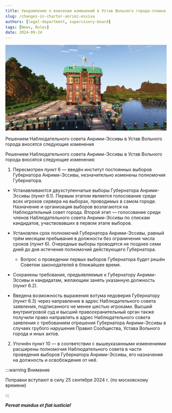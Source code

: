 ```yaml
---
title: Уведомление о внесении изменений в Устав Вольного города-спавна Анрими-Эссивы
slug: /changes-in-charter-anrimi-essiva
authors: [legal-department, supervisory-board]
tags: [News, Rules]
date: 2024-09-24
---
```


![Здание Совета Законодателей на HardShard 3](./img/zdanie-soveta-zakonodateley.jpg)

Решением Наблюдательного совета Анрими-Эссивы в Устав Вольного города вносятся следующие изменения

<!-- truncate -->

Решением Наблюдательного совета Анрими-Эссивы в Устав Вольного города вносятся следующие изменения:

1. Пересмотрен пункт 6 — введён институт постоянных выборов Губернатора Анрими-Эссивы, незначительно изменены полномочия Губернатора.

- Устанавливаются двухступенчатые выборы Губернатора Анрими-Эссивы (пункт 6.1). Первым этапом является голосование среди всех игроков сервера на выборах, проводимых в самом городе. Назначение и организация выборов возлагаются на Наблюдательный совет города. Второй этап — голосование среди членов Наблюдательного совета Анрими-Эссивы по спискам кандидатов, участвовавших в первом этапе выборов.

- Установлен срок полномочий Губернатора Анрими-Эссивы, равный трём месяцам пребывания в должности без ограничения числа сроков (пункт 6). Очередные выборы проводятся не позднее семи дней до дня истечения полномочий действующего Губернатора. 
  - Вопрос о проведении первых выборов Губернатора будет решён Советом законодателей в ближайшее время.

- Сохранены требования, предъявляемые к Губернатору Анрими-Эссивы и кандидатам, желающим занять указанную должность (пункт 6.2).

- Введена возможность выражения вотума недоверия Губернатору (пункт 6.3) через направление в адрес Наблюдательного совета заявления, подписанного не менее шестью игроками. Высший внутриигровой суд и высший правоохранительный орган также получили право направлять в адрес Наблюдательного совета заявления с требованием отрешения Губернатора Анрими-Эссивы в случаях грубого нарушения Правил Сообщества, Устава Вольного города и иных актов.

2. Уточнён пункт 10 — в соответствии с вышеуказанными изменениями расширены полномочия Наблюдательного совета в части проведения выборов Губернатора Анрими-Эссивы, его назначения на должность и освобождения от неё.

:::warning Внимание

Поправки вступают в силу 25 сентября 2024 г. (по московскому времени)

:::

**_Pereat mundus et fiat iusticia!_**